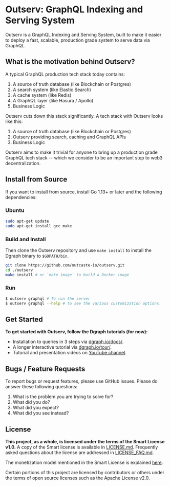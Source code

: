 # Outserv: GraphQL Indexing and Serving System

Outserv is a GraphQL Indexing and Serving System, built to make it easier to
deploy a fast, scalable, production grade system to serve data via GraphQL.

## What is the motivation behind Outserv?

A typical GraphQL production tech stack today contains:

1. A source of truth database (like Blockchain or Postgres)
1. A search system (like Elastic Search)
1. A cache system (like Redis)
1. A GraphQL layer (like Hasura / Apollo)
1. Business Logic

Outserv cuts down this stack significantly. A tech stack with Outserv looks like
this:

1. A source of truth database (like Blockchain or Postgres)
1. Outserv providing search, caching and GraphQL APIs
1. Business Logic

Outserv aims to make it trivial for anyone to bring up a production grade
GraphQL tech stack -- which we consider to be an important step to web3
decentralization.

## Install from Source

If you want to install from source, install Go 1.13+ or later and the following dependencies:

### Ubuntu

```bash
sudo apt-get update
sudo apt-get install gcc make
```

### Build and Install

Then clone the Outserv repository and use `make install` to install the Dgraph binary to `$GOPATH/bin`.

```bash
git clone https://github.com/outcaste-io/outserv.git
cd ./outserv
make install # or `make image` to build a Docker image
```

### Run

```bash
$ outserv graphql # To run the server
$ outserv graphql --help # To see the various customization options.
```

## Get Started
**To get started with Outserv, follow the Dgraph tutorials (for now):**

- Installation to queries in 3 steps via [dgraph.io/docs/](https://dgraph.io/docs/get-started/).
- A longer interactive tutorial via [dgraph.io/tour/](https://dgraph.io/tour/).
- Tutorial and
presentation videos on [YouTube channel](https://www.youtube.com/channel/UCghE41LR8nkKFlR3IFTRO4w/featured).

## Bugs / Feature Requests

To report bugs or request features, please use GitHub issues. Please do answer these
following questions:

1. What is the problem you are trying to solve for?
2. What did you do?
3. What did you expect?
4. What did you see instead?

## License

**This project, as a whole, is licensed under the terms of the Smart License
v1.0.** A copy of the Smart license is available in [LICENSE.md](LICENSE.md).
Frequently asked questions about the license are addressed in
[LICENSE_FAQ.md](LICENSE_FAQ.md).

The monetization model mentioned in the Smart License is explained
[here](/billing).

Certain portions of this project are licensed by contributors or others
under the terms of open source licenses such as the Apache License v2.0.

